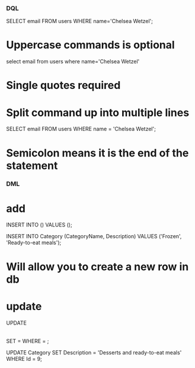 ### DQL ###

SELECT email FROM users WHERE name='Chelsea Wetzel';
# Uppercase commands is optional
select email from users where name='Chelsea Wetzel'
# Single quotes required

# Split command up into multiple lines
SELECT email
FROM users
WHERE name = 'Chelsea Wetzel';
# Semicolon means it is the end of the statement

### DML ###

# add 
INSERT INTO <table name> (<column name>)
VALUES (<some values>);

INSERT INTO Category (CategoryName, Description)
VALUES ('Frozen', 'Ready-to-eat meals');
# Will allow you to create a new row in db

# update
UPDATE <table name> 
SET <column name> = <some value>
WHERE <column name> = <some value>;

UPDATE Category
SET Description = 'Desserts and ready-to-eat meals'
WHERE Id = 9;